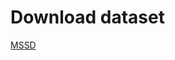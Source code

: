 # Download dataset
[MSSD](https://drive.google.com/file/d/1dHPPs9um0tIPx58VtrR732gwgXypoxu-/view?usp=sharing)
